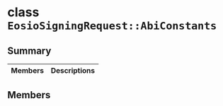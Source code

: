 # class `EosioSigningRequest::AbiConstants` 

## Summary

 Members                                | Descriptions                                
----------------------------------------|---------------------------------------------

## Members

